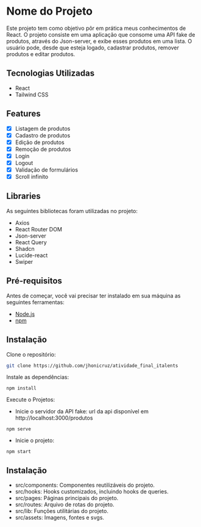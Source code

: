 # Nome do Projeto

Este projeto tem como objetivo pôr em prática meus conhecimentos de React. O projeto consiste em uma aplicação que consome uma API fake de produtos, através do Json-server, e exibe esses produtos em uma lista. O usuário pode, desde que esteja logado, cadastrar produtos, remover produtos e editar produtos.

## Tecnologias Utilizadas

- React
- Tailwind CSS

## Features

- [x] Listagem de produtos
- [x] Cadastro de produtos
- [x] Edição de produtos
- [x] Remoção de produtos
- [x] Login
- [x] Logout
- [x] Validação de formulários
- [x] Scroll infinito

## Libraries

As seguintes bibliotecas foram utilizadas no projeto:

- Axios
- React Router DOM
- Json-server
- React Query
- Shadcn
- Lucide-react
- Swiper

## Pré-requisitos

Antes de começar, você vai precisar ter instalado em sua máquina as seguintes ferramentas:

- [Node.js](https://nodejs.org/en/)
- [npm](https://www.npmjs.com/)

## Instalação

Clone o repositório:

```bash
git clone https://github.com/jhonicruz/atividade_final_italents
```

Instale as dependências:

```
npm install
```

Execute o Projetos:

- Inicie o servidor da API fake: url da api disponível em http://localhost:3000/produtos

```
npm serve
```

- Inicie o projeto:

```
npm start
```

## Instalação

- src/components: Componentes reutilizáveis do projeto.
- src/hooks: Hooks customizados, incluindo hooks de queries.
- src/pages: Páginas principais do projeto.
- src/routes: Arquivo de rotas do projeto.
- src/lib: Funções utilitárias do projeto.
- src/assets: Imagens, fontes e svgs.

